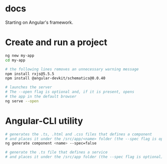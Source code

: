 # docs
Starting on Angular's framework.

# Create and run a project

```bash
ng new my-app
cd my-app

# the following lines removes an unnecessary warning message
npm install rxjs@5.5.5
npm install @angular-devkit/schematics@0.0.40

# launches the server
# The --open flag is optional and, if it is present, opens
# the app in the default browser
ng serve --open
```

# Angular-CLI utility

```bash
# generates the .ts, .html and .css files that defines a component
# and places it under the /src/app/<name> folder (the --spec flag is optional)
ng generate component <name> --spec=false

# generate the .ts file that defines a service
# and places it under the /src/app folder (the --spec flag is optional)
```
